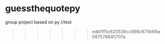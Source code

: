 
# guessthequotepy
group project based on py
//test
>>>>>>> edbf1f5c620538cc998c675b69a087578845707a
